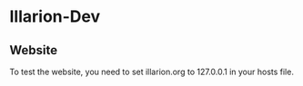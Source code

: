 # Illarion-Dev

## Website

To test the website, you need to set illarion.org to 127.0.0.1 in your hosts file.
